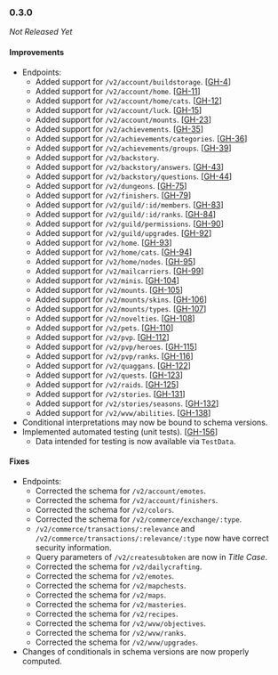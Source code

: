 ### 0.3.0

_Not Released Yet_

#### Improvements

- Endpoints:
    - Added support for `/v2/account/buildstorage`. [[GH-4](https://github.com/GW2ToolBelt/api-generator/issues/4)]
    - Added support for `/v2/account/home`. [[GH-11](https://github.com/GW2ToolBelt/api-generator/issues/11)]
    - Added support for `/v2/account/home/cats`. [[GH-12](https://github.com/GW2ToolBelt/api-generator/issues/12)]
    - Added support for `/v2/account/luck`. [[GH-15](https://github.com/GW2ToolBelt/api-generator/issues/15)]
    - Added support for `/v2/account/mounts`. [[GH-23](https://github.com/GW2ToolBelt/api-generator/issues/23)]
    - Added support for `/v2/achievements`. [[GH-35](https://github.com/GW2ToolBelt/api-generator/issues/35)]
    - Added support for `/v2/achievements/categories`. [[GH-36](https://github.com/GW2ToolBelt/api-generator/issues/36)]
    - Added support for `/v2/achievements/groups`. [[GH-39](https://github.com/GW2ToolBelt/api-generator/issues/39)]
    - Added support for `/v2/backstory`.
    - Added support for `/v2/backstory/answers`. [[GH-43](https://github.com/GW2ToolBelt/api-generator/issues/43)]
    - Added support for `/v2/backstory/questions`. [[GH-44](https://github.com/GW2ToolBelt/api-generator/issues/44)]
    - Added support for `/v2/dungeons`. [[GH-75](https://github.com/GW2ToolBelt/api-generator/issues/75)]
    - Added support for `/v2/finishers`. [[GH-79](https://github.com/GW2ToolBelt/api-generator/issues/79)]
    - Added support for `/v2/guild/:id/members`. [[GH-83](https://github.com/GW2ToolBelt/api-generator/issues/83)]
    - Added support for `/v2/guild/:id/ranks`. [[GH-84](https://github.com/GW2ToolBelt/api-generator/issues/84)]
    - Added support for `/v2/guild/permissions`. [[GH-90](https://github.com/GW2ToolBelt/api-generator/issues/90)]
    - Added support for `/v2/guild/upgrades`. [[GH-92](https://github.com/GW2ToolBelt/api-generator/issues/92)]
    - Added support for `/v2/home`. [[GH-93](https://github.com/GW2ToolBelt/api-generator/issues/93)]
    - Added support for `/v2/home/cats`. [[GH-94](https://github.com/GW2ToolBelt/api-generator/issues/94)]
    - Added support for `/v2/home/nodes`. [[GH-95](https://github.com/GW2ToolBelt/api-generator/issues/95)]
    - Added support for `/v2/mailcarriers`. [[GH-99](https://github.com/GW2ToolBelt/api-generator/issues/99)]
    - Added support for `/v2/minis`. [[GH-104](https://github.com/GW2ToolBelt/api-generator/issues/104)]
    - Added support for `/v2/mounts`. [[GH-105](https://github.com/GW2ToolBelt/api-generator/issues/105)]
    - Added support for `/v2/mounts/skins`. [[GH-106](https://github.com/GW2ToolBelt/api-generator/issues/106)]
    - Added support for `/v2/mounts/types`. [[GH-107](https://github.com/GW2ToolBelt/api-generator/issues/107)]
    - Added support for `/v2/novelties`. [[GH-108](https://github.com/GW2ToolBelt/api-generator/issues/108)]
    - Added support for `/v2/pets`. [[GH-110](https://github.com/GW2ToolBelt/api-generator/issues/110)]
    - Added support for `/v2/pvp`. [[GH-112](https://github.com/GW2ToolBelt/api-generator/issues/112)]
    - Added support for `/v2/pvp/heroes`. [[GH-115](https://github.com/GW2ToolBelt/api-generator/issues/115)]
    - Added support for `/v2/pvp/ranks`. [[GH-116](https://github.com/GW2ToolBelt/api-generator/issues/116)]
    - Added support for `/v2/quaggans`. [[GH-122](https://github.com/GW2ToolBelt/api-generator/issues/122)]
    - Added support for `/v2/quests`. [[GH-123](https://github.com/GW2ToolBelt/api-generator/issues/123)]
    - Added support for `/v2/raids`. [[GH-125](https://github.com/GW2ToolBelt/api-generator/issues/125)]
    - Added support for `/v2/stories`. [[GH-131](https://github.com/GW2ToolBelt/api-generator/issues/131)]
    - Added support for `/v2/stories/seasons`. [[GH-132](https://github.com/GW2ToolBelt/api-generator/issues/132)]
    - Added support for `/v2/wvw/abilities`. [[GH-138](https://github.com/GW2ToolBelt/api-generator/issues/138)]
- Conditional interpretations may now be bound to schema versions.
- Implemented automated testing (unit tests). [[GH-156](https://github.com/GW2ToolBelt/api-generator/issues/156)]
  - Data intended for testing is now available via `TestData`.

#### Fixes

- Endpoints:
    - Corrected the schema for `/v2/account/emotes`.
    - Corrected the schema for `/v2/account/finishers`.
    - Corrected the schema for `/v2/colors`.
    - Corrected the schema for `/v2/commerce/exchange/:type`.
    - `/v2/commerce/transactions/:relevance` and `/v2/commerce/transactions/:relevance/:type`
      now have correct security information.
    - Query parameters of `/v2/createsubtoken` are now in _Title Case_.
  - Corrected the schema for `/v2/dailycrafting`.
  - Corrected the schema for `/v2/emotes`.
  - Corrected the schema for `/v2/mapchests`.
  - Corrected the schema for `/v2/maps`.
  - Corrected the schema for `/v2/masteries`.
  - Corrected the schema for `/v2/recipes`.
  - Corrected the schema for `/v2/wvw/objectives`.
  - Corrected the schema for `/v2/wvw/ranks`.
  - Corrected the schema for `/v2/wvw/upgrades`.
- Changes of conditionals in schema versions are now properly computed.